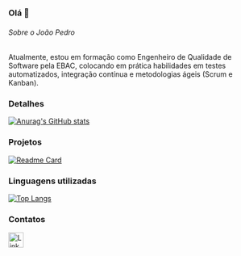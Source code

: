 ### Olá 👋

###### Sobre o João Pedro
Atualmente, estou em formação como Engenheiro de Qualidade de Software pela EBAC, colocando em prática habilidades em testes automatizados, integração contínua e metodologias ágeis (Scrum e Kanban).


### Detalhes

[![Anurag's GitHub stats](https://github-readme-stats.vercel.app/api?username=JoaoLopes5&show_icons=true&theme=dark)](https://github.com/anuraghazra/github-readme-stats)

### Projetos

[![Readme Card](https://github-readme-stats.vercel.app/api/pin/?username=JoaoLopes5&repo=pedrogithub2406.github.io&theme=dark)](https://github.com/anuraghazra/github-readme-stats)


### Linguagens utilizadas

[![Top Langs](https://github-readme-stats.vercel.app/api/top-langs/?username=JoaoLopes5&layout=compact)](https://github.com/anuraghazra/github-readme-stats)

### Contatos

[<img src='https://img.shields.io/badge/LinkedIn-0077B5?style=for-the-badge&logo=linkedin&logoColor=white' alt='Linkedin' height='30'>]([https://www.linkedin.com/in/pedrobrocaldi/](https://www.linkedin.com/in/joão-pedro-tavares-lopes-qa/))
